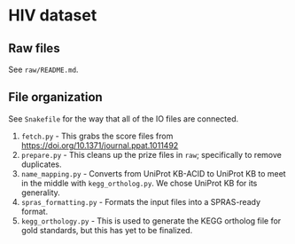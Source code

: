 # HIV dataset

## Raw files

See `raw/README.md`.

## File organization

See `Snakefile` for the way that all of the IO files are connected.

1. `fetch.py` - This grabs the score files from https://doi.org/10.1371/journal.ppat.1011492
1. `prepare.py` - This cleans up the prize files in `raw`; specifically to remove duplicates.
1. `name_mapping.py` - Converts from UniProt KB-ACID to UniProt KB to meet in the middle with `kegg_ortholog.py`. We chose UniProt KB for its generality.
1. `spras_formatting.py` - Formats the input files into a SPRAS-ready format.
1. `kegg_orthology.py` - This is used to generate the KEGG ortholog file for gold standards, but this has yet to be finalized.

